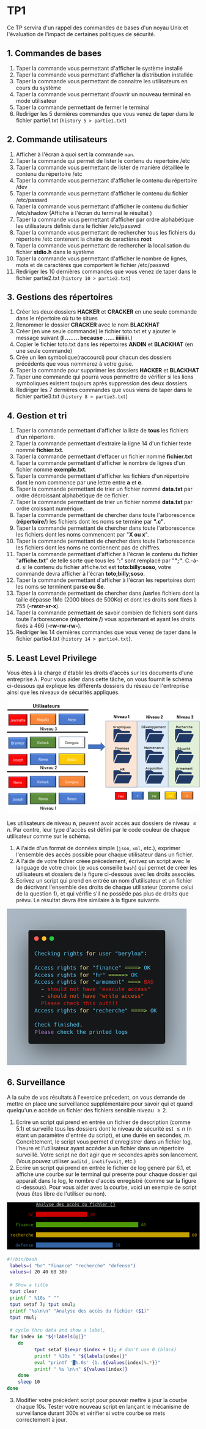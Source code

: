 # TP1 

Ce TP servira d'un rappel des commandes de bases d'un noyau Unix et l'évaluation de l'impact de certaines politiques de sécurité.

## 1. Commandes de bases 

1. Taper la commande vous permettant d'afficher le système installé
2. Taper la commande vous permettant d'afficher la distribution installée
3. Taper la commande vous permettant de connaitre les utilisateurs en cours du système 
4. Taper la commande vous permettant d'ouvrir un nouveau terminal en mode utilisateur
5. Taper la commande permettant de fermer le terminal 
6. Rediriger les 5 dernières commandes que vous venez de taper dans le fichier partie1.txt (`history 5 > partie1.txt`)

## 2. Commande utilisateurs 

1. Afficher à l'écran à quoi sert la commande `man`.
2. Taper la commande qui permet de lister le contenu du repertoire /etc
3. Taper la commande vous permettant de lister de manière détaillée le contenu du répertoire /etc
4. Taper la commande vous permettant d'afficher le contenu du répertoire /dev
5. Taper la commande vous permettant d'afficher le contenu du fichier /etc/passwd
6. Taper la commande vous permettant d'afficher le contenu du fichier /etc/shadow (Affiche à l'écran du terminal le résultat )
7. Taper la commande vous permettant d'afficher par ordre alphabétique les utilisateurs définis dans le fichier /etc/passwd
8. Taper la commande vous permettant de rechercher tous les fichiers du répertoire /etc contenant la chaine de caractères **root**
9. Taper la commande vous permettant de rechercher la localisation du fichier **stdio.h** dans le système
10. Taper la commande vous permettant d'afficher le nombre de lignes, mots et de caractères que comportent le fichier /etc/passwd
11. Rediriger les 10 dernières commandes que vous venez de taper dans le fichier partie2.txt (`history 10 > partie2.txt`)

## 3. Gestions des répertoires 

1. Créer les deux dossiers **HACKER** et **CRACKER** en une seule commande dans le répertoire où tu te situes 
2. Renommer le dossier **CRACKER** avec le nom **BLACKHAT**
3. Créer (en une seule commande) le fichier toto.txt et y ajouter le message suivant (**I ........ because  ...... iiiiiiiii.**)
4. Copier le fichier toto.txt dans les répertoires **ANDIN** et **BLACKHAT** (en une seule commande)
5. Crée un lien symbolique(raccourci) pour chacun des dossiers précédents que vous nommerez à votre guise. 
6. Taper la commande pour supprimer les dossiers **HACKER** et **BLACKHAT** 
7. Taper une commande qui pourra vous permettre de vérifier si les liens symboliques existent toujours après suppression des deux dossiers
8. Rediriger les 7 dernières commandes que vous viens de taper dans le fichier partie3.txt (`history 8 > partie3.txt`)

## 4. Gestion et tri 

1. Taper la commande permettant d'afficher la liste de **tous** les fichiers d'un répertoire.
2. Taper la commande permettant d'extraire la ligne 14 d'un fichier texte nommé **fichier.txt**.
3. Taper la commande permettant d'effacer un fichier nommé **fichier.txt**
4. Taper la commande permettant d'afficher le nombre de lignes d'un fichier nommé **exemple.txt**.
5. Taper la commande permettant d'afficher les fichiers d'un répertoire dont le nom commence par une lettre entre **a** et **e**.
6. Taper la commande permettant de trier un fichier nommé **data.txt** par ordre décroissant alphabétique de ce fichier.
7. Taper la commande permettant de trier un fichier nommé **data.txt** par ordre croissant numérique.
8. Taper la commande permettant de chercher dans toute l'arborescence (**répertoire/**) les fichiers dont les noms se termine par **".c"**.
9. Taper la commande permettant de chercher dans toute l'arborescence les fichiers dont les noms commencent par "**X ou x**".
10. Taper la commande permettant de chercher dans toute l'arborescence les fichiers dont les noms ne contiennent pas de chiffres.
11. Taper la commande permettant d'afficher à l'écran le contenu du fichier "**affiche.txt**" de telle sorte que tous les "**:**"  sont remplacé par "**";"**. C.-à-d. si le contenu du fichier affiche.txt est **toto:billy:soso**, votre commande devra afficher à l'écran **toto;billy;soso**.
12. Taper la commande permettant d'afficher à l'écran les repertoires dont les noms se terminent par**se ou Se**.
13. Taper la commande permettant de chercher dans **/usr**les fichiers dont la taille dépasse 1Mo (2000 blocs de 500Ko) et dont les droits sont fixés à 755 (**-rwxr-xr-x**).
14. Taper la commande permettant de savoir combien de fichiers sont dans toute l'arborescence (**répertoire /**) vous appartenant et ayant les droits fixés à 466 (**-rw-rw-rw-**).
15. Rediriger les 14 dernières commandes que vous venez de taper dans le fichier partie4.txt (`history 14 > partie4.txt`).

## 5. Least Level Privilege

Vous êtes à la charge d'établir les droits d'accès sur les documents d'une entreprise $\lambda$. Pour vous aider dans cette tâche, on vous fournit le schéma ci-dessous qui explique les différents dossiers du réseau de l'entreprise ainsi que les niveaux de sécurités appliqués.



![llp.png](../../images/llp.png)






Les utilisateurs de niveau **n**, peuvent avoir accès aux dossiers de niveau $\leq n$. Par contre, leur type d'accès est défini par le code couleur de chaque utilisateur comme sur le schéma. 

1. A l'aide d'un format de données simple (`json`, `xml`, etc.), exprimer l'ensemble des accès possible pour chaque utilisateur dans un fichier.
2. A l'aide de votre fichier créee précedement, écrivez un script avec le language de votre choix (je vous conseille `bash`) qui permet de créer les utilisateurs et dossiers de la figure ci-dessous avec les droits associés. 
3. Ecrivez un script qui prend en entrée un nom d'utilisateur et un fichier de décrivant l'ensemble des droits de chaque utilisateur (comme celui de la question 1), et qui vérifie s'il ne possède pas plus de droits que prévu. Le résultat devra être similaire à la figure suivante.

![carbon (6).png](../../images/exe_out.png)


## 6. Surveillance

A la suite de vos résultats à l'exercice précedent, on vous demande de mettre en place une surveillance supplémentaire pour savoir qui et quand quelqu'un.e accède un fichier des fichiers sensible niveau $\geq 2$. 

1. Ecrire un script qui prend en entrée un fichier de description (comme 5.1) et surveille tous les dossiers dont le niveau de sécurité est $\leq n$ (n étant un paramètre d'entrée du script), et une durée en secondes, $m$. Concrètement, le script vous permet d'enregistrer dans un fichier log, l'heure et l'utilisateur ayant accéder à un fichier dans un répertoire surveillé. Votre script ne doit agir que $m$ secondes après son lancement. (Vous pouvez utiliser `auditd` , `inotifywait`, etc.)
2. Ecrire un script qui prend en entrée le fichier de log generé par $6.1$, et affiche une courbe sur le terminal qui présente pour chaque dossier qui apparaît dans le log, le nombre d'accès enregistré (comme sur la figure ci-dessous). Pour vous aider avec la courbe, voici un exemple de script (vous êtes libre de l'utiliser ou non).



![Capture du 2022-09-26 16-18-28.png](../../images/chart.png)



```bash
#!/bin/bash
 labels=( "hr" "finance" "recherche" "defense")
 values=( 20 40 60 30)
 
 # Show a title
 tput clear
 printf " %10s " ""
 tput setaf 7; tput smul;
 printf "%s\n\n" "Analyse des accès du fichier ($1)"
 tput rmul;
 
 # cycle thru data and show a label,
 for index in "${!labels[@]}"
    do
          tput setaf $(expr $index + 1); # don't use 0 (black)
          printf " %10s " "${labels[index]}"
          eval "printf '█%.0s' {1..${values[index]%.*}}"
          printf " %s \n\n" ${values[index]} 
    done
    sleep 10
done
```

3. Modifier votre précèdent script pour pouvoir mettre à jour la courbe chaque 10s. Tester votre nouveau script en lançant le mécanisme de surveillance durant 300s et vérifier si votre courbe se mets correctement à jour.




